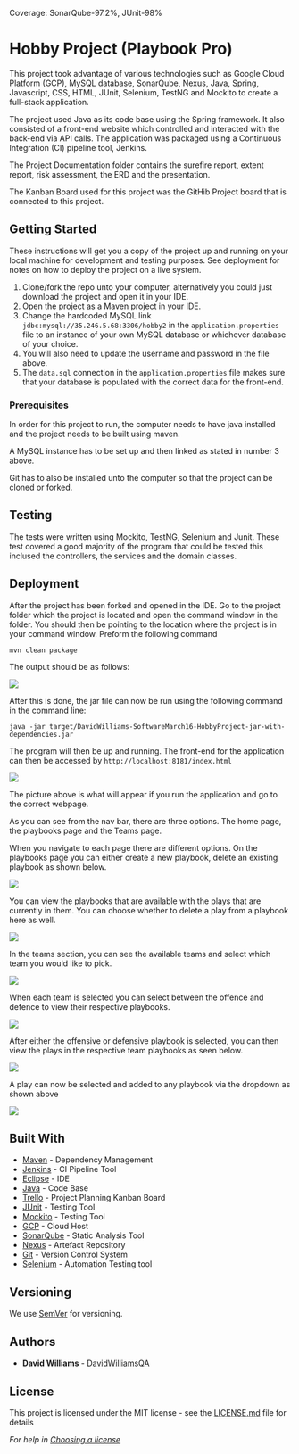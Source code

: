Coverage: SonarQube-97.2%, JUnit-98%
# Hobby Project (Playbook Pro)

This project took advantage of various technologies such as Google Cloud Platform (GCP), MySQL database, SonarQube, Nexus, Java, Spring, Javascript, CSS, HTML, JUnit, Selenium, TestNG and Mockito to create a full-stack application. 

The project used Java as its code base using the Spring framework. It also consisted of a front-end website which controlled and interacted with the back-end via API calls. The application was packaged using a Continuous Integration (CI) pipeline tool, Jenkins.

The Project Documentation folder contains the surefire report, extent report, risk assessment, the ERD and the presentation.

The Kanban Board used for this project was the GitHib Project board that is connected to this project.

## Getting Started

These instructions will get you a copy of the project up and running on your local machine for development and testing purposes. See deployment for notes on how to deploy the project on a live system.

1. Clone/fork the repo unto your computer, alternatively you could just download the project and open it in your IDE.
2. Open the project as a Maven project in your IDE.
3. Change the hardcoded MySQL link `jdbc:mysql://35.246.5.68:3306/hobby2` in the `application.properties` file to an instance of your own MySQL database or whichever database of your choice.
4. You will also need to update the username and password in the file above.
5. The `data.sql` connection in the `application.properties` file makes sure that your database is populated with the correct data for the front-end. 

### Prerequisites

In order for this project to run, the computer needs to have java installed and the project needs to be built using maven. 

A MySQL instance has to be set up and then linked as stated in number 3 above.

Git has to also be installed unto the computer so that the project can be cloned or forked.

## Testing

The tests were written using Mockito, TestNG, Selenium and Junit. These test covered a good majority of the program that could be tested this inclused the controllers, the services and the domain classes. 

## Deployment

After the project has been forked and opened in the IDE. Go to the project folder which the project is located and open the command window in the folder. You should then be pointing to the location where the project is in your command window. Preform the following command

`mvn clean package`

The output should be as follows:

![](Documentation/build%20success.JPG)

After this is done, the jar file can now be run using the following command in the command line:

`java -jar target/DavidWilliams-SoftwareMarch16-HobbyProject-jar-with-dependencies.jar`

The program will then be up and running.
The front-end for the application can then be accessed by `http://localhost:8181/index.html`
 
![](Documentation/playbookHomePage.jpg) 

The picture above is what will appear if you run the application and go to the correct webpage.

As you can see from the nav bar, there are three options. The home page, the playbooks page and the Teams page.

When you navigate to each page there are different options. On the playbooks page you can either create a new playbook, delete an existing playbook as shown below.
 
 ![](Documentation/playbookCRUD.jpg)
 
 You can view the playbooks that are available with the plays that are currently in them. You can choose whether to delete a play from a playbook here as well.
 
 ![](Documentation/playbookDelete.jpg)
 
 In the teams section, you can see the available teams and select which team you would like to pick.
 
 ![](Documentation/teams.jpg)
 
 When each team is selected you can select between the offence and defence to view their respective playbooks. 
 
 ![](Documentation/plays.jpg)
 
 After either the offensive or defensive playbook is selected, you can then view the plays in the respective team playbooks as seen below.
 
 ![](Documentation/playList.jpg)
 
 A play can now be selected and added to any playbook via the dropdown as shown above
 
 ![](Documentation/playSelected.jpg)
 
  

 
 


## Built With

* [Maven](https://maven.apache.org/) - Dependency Management
* [Jenkins](https://www.jenkins.io/) - CI Pipeline Tool
* [Eclipse](https://www.eclipse.org/) - IDE
* [Java](https://www.java.com/en/download/) - Code Base
* [Trello](https://trello.com/) - Project Planning Kanban Board
* [JUnit](https://junit.org/junit5/) - Testing Tool
* [Mockito](https://site.mockito.org/) - Testing Tool
* [GCP](https://cloud.google.com/) - Cloud Host
* [SonarQube](https://www.sonarqube.org/) - Static Analysis Tool
* [Nexus](https://www.sonatype.com/product-nexus-repository) - Artefact Repository
* [Git](https://git-scm.com/) - Version Control System
* [Selenium](https://www.selenium.dev/projects/) - Automation Testing tool

## Versioning

We use [SemVer](http://semver.org/) for versioning.

## Authors

* **David Williams** -  [DavidWilliamsQA](https://github.com/DavidWilliamsQA)

## License

This project is licensed under the MIT license - see the [LICENSE.md](LICENSE.md) file for details 

*For help in [Choosing a license](https://choosealicense.com/)*

